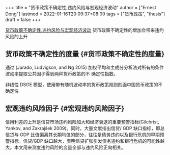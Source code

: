 +++
title = "货币政策不确定性,违约风险与宏观经济波动"
author = ["Ernest Dong"]
lastmod = 2022-01-16T20:09:37+08:00
tags = ["货币政策", "thesis"]
draft = false
+++

[货币政策不确定性,违约风险与宏观经济波动](/ox-hugo/货币政策不确定性、违约风险与宏观经济波动_王博.pdf)
货币政策不确定性的增加会带来违约风险的上升


## 货币政策不确定性的度量 {#货币政策不确定性的度量}

通过 (Jurado, Ludvigson, and Ng 2015) 加权平均和主成分分析法对所有的条件波动率提取公共因子得到两种货币政策的不 确定性指数。

非线性 DSGE 模型，使用带有随机波动率的货币政策规则刻画中国货币政策的不确定性


## 宏观违约风险因子 {#宏观违约风险因子}

信用利差的上升是信贷市场违约风险加大和经济衰退的重要预警指标(Gilchrist, Yankov, and Zakrajšek 2009)。同时，大量文献指出信贷/ GDP 缺口指标，即总信贷与 GDP 比值偏离其长期均值的部分，往往是债务违约以及银行危机的早期预警指标。信贷/GDP 缺口越大，表明信贷扩张引发债务违约和银行危机的可能性越大。本文用来测度违约风险的变量全部与违约风险正向相关。